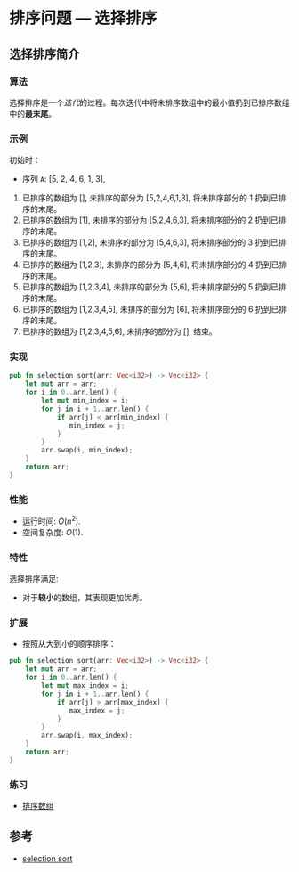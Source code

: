 # 排序问题 — 选择排序

## 选择排序简介

### 算法

选择排序是一个*迭代*的过程。每次迭代中将未排序数组中的最小值扔到已排序数组中的**最末尾**。

### 示例

初始时：

- 序列 `A`: [5, 2, 4, 6, 1, 3],

1. 已排序的数组为 [], 未排序的部分为 [5,2,4,6,1,3], 将未排序部分的 1 扔到已排序的末尾。
2. 已排序的数组为 [1], 未排序的部分为 [5,2,4,6,3], 将未排序部分的 2 扔到已排序的末尾。
3. 已排序的数组为 [1,2], 未排序的部分为 [5,4,6,3], 将未排序部分的 3 扔到已排序的末尾。
4. 已排序的数组为 [1,2,3], 未排序的部分为 [5,4,6], 将未排序部分的 4 扔到已排序的末尾。
5. 已排序的数组为 [1,2,3,4], 未排序的部分为 [5,6], 将未排序部分的 5 扔到已排序的末尾。
6. 已排序的数组为 [1,2,3,4,5], 未排序的部分为 [6], 将未排序部分的 6 扔到已排序的末尾。
7. 已排序的数组为 [1,2,3,4,5,6], 未排序的部分为 [], 结束。

### 实现

```Rust
pub fn selection_sort(arr: Vec<i32>) -> Vec<i32> {
    let mut arr = arr;
    for i in 0..arr.len() {
        let mut min_index = i;
        for j in i + 1..arr.len() {
            if arr[j] < arr[min_index] {
               min_index = j;
            }
        }
        arr.swap(i, min_index);
    }
    return arr;
}
```

### 性能

- 运行时间: $O(n^2)$.
- 空间复杂度: $O(1)$.

### 特性

选择排序满足:

- 对于**较小**的数组，其表现更加优秀。

### 扩展

- 按照从大到小的顺序排序：

```rust
pub fn selection_sort(arr: Vec<i32>) -> Vec<i32> {
    let mut arr = arr;
    for i in 0..arr.len() {
        let mut max_index = i;
        for j in i + 1..arr.len() {
            if arr[j] > arr[max_index] {
               max_index = j;
            }
        }
        arr.swap(i, max_index);
    }
    return arr;
}
```

### 练习

- [排序数组](https://leetcode-cn.com/problems/sort-an-array/)

## 参考

- [selection sort](https://en.wikipedia.org/wiki/Selection_sort)
